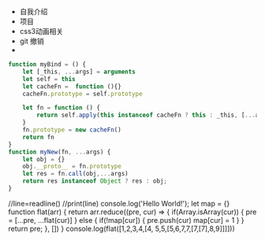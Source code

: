 - 自我介绍
- 项目
- css3动画相关
- git 撤销
- 

```js 
function myBind = () {
    let [_this, ...args] = arguments
    let self = this
    let cacheFn =  function (){}
    cacheFn.prototype = self.prototype

    let fn = function () {
        return self.apply(this instanceof cacheFn ? this : _this, [...args, ...arguments])
    }
    fn.prototype = new cacheFn()
    return fn
}
function myNew(fn, ...args) {
    let obj = {}
    obj.__proto__ = fn.prototype
    let res = fn.call(obj,...args)
    return res instanceof Object ? res : obj;
}
```

//line=readline()
//print(line)
console.log('Hello World!');
let map = {}
function flat(arr) {
    return arr.reduce((pre, cur) => {
        if(Array.isArray(cur)) {
            pre = [...pre, ...flat(cur)]
        } else {
            if(!map[cur])  {
               pre.push(cur) 
                map[cur] = 1
            }
        }
        return pre;
    }, [])
}
console.log(flat([1,2,3,4,[4, 5,5,[5,6,7,7,[7,[7],8,9]]]]))